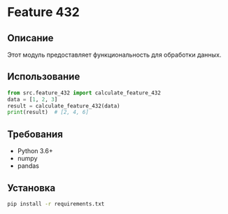 # Feature 432
## Описание
Этот модуль предоставляет функциональность для обработки данных.
## Использование
```python
from src.feature_432 import calculate_feature_432
data = [1, 2, 3]
result = calculate_feature_432(data)
print(result)  # [2, 4, 6]
```
## Требования
- Python 3.6+
- numpy
- pandas
## Установка
```bash
pip install -r requirements.txt
```
